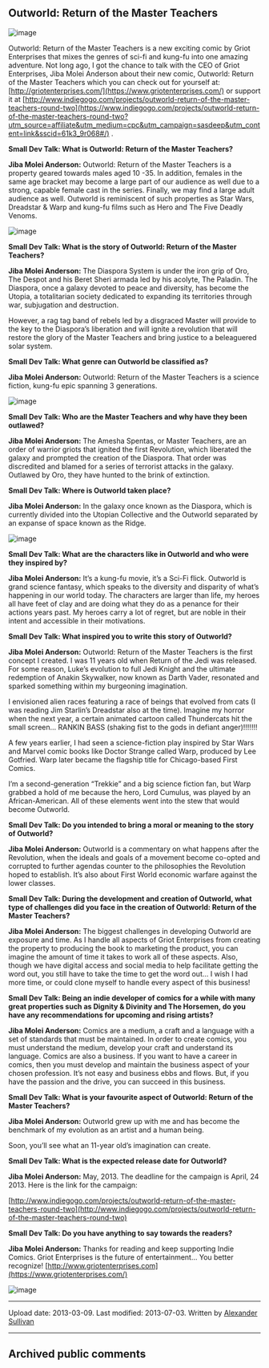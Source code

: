 ## Outworld: Return of the Master Teachers

![image](src\articleArchive\authorAlexanderSullivan\2013-03-09_Outworld\image1.jpg)

Outworld: Return of the Master Teachers is a new exciting comic by Griot Enterprises that mixes the genres of sci-fi and kung-fu into one amazing adventure. Not long ago, I got the chance to talk with the CEO of Griot Enterprises, Jiba Molei Anderson about their new comic, Outworld: Return of the Master Teachers which you can check out for yourself at: [http://griotenterprises.com/](https://www.griotenterprises.com/) or support it at [http://www.indiegogo.com/projects/outworld-return-of-the-master-teachers-round-two](https://www.indiegogo.com/projects/outworld-return-of-the-master-teachers-round-two?utm_source=affiliate&utm_medium=cpc&utm_campaign=sasdeep&utm_content=link&sscid=61k3_9r068#/) .

**Small Dev Talk: What is Outworld: Return of the Master Teachers?**

**Jiba Molei Anderson:** Outworld: Return of the Master Teachers is a property geared towards males aged 10 -35. In addition, females in the same age bracket may become a large part of our audience as well due to a strong, capable female cast in the series. Finally, we may find a large adult audience as well. Outworld is reminiscent of such properties as Star Wars, Dreadstar & Warp and kung-fu films such as Hero and The Five Deadly Venoms.

![image](src\articleArchive\authorAlexanderSullivan\2013-03-09_Outworld\image2.jpg)

**Small Dev Talk: What is the story of Outworld: Return of the Master Teachers?**

**Jiba Molei Anderson:** The Diaspora System is under the iron grip of Oro, The Despot and his Beret Sheri armada led by his acolyte, The Paladin. The Diaspora, once a galaxy devoted to peace and diversity, has become the Utopia, a totalitarian society dedicated to expanding its territories through war, subjugation and destruction.

However, a rag tag band of rebels led by a disgraced Master will provide to the key to the Diaspora’s liberation and will ignite a revolution that will restore the glory of the Master Teachers and bring justice to a beleaguered solar system.

**Small Dev Talk: What genre can Outworld be classified as?**

**Jiba Molei Anderson:** Outworld: Return of the Master Teachers is a science fiction, kung-fu epic spanning 3 generations.

![image](src\articleArchive\authorAlexanderSullivan\2013-03-09_Outworld\image3.jpg)

**Small Dev Talk: Who are the Master Teachers and why have they been outlawed?**

**Jiba Molei Anderson:** The Amesha Spentas, or Master Teachers, are an order of warrior griots that ignited the first Revolution, which liberated the galaxy and prompted the creation of the Diaspora. That order was discredited and blamed for a series of terrorist attacks in the galaxy. Outlawed by Oro, they have hunted to the brink of extinction.

**Small Dev Talk: Where is Outworld taken place?**

**Jiba Molei Anderson:** In the galaxy once known as the Diaspora, which is currently divided into the Utopian Collective and the Outworld separated by an expanse of space known as the Ridge.

![image](src\articleArchive\authorAlexanderSullivan\2013-03-09_Outworld\image4.jpg)

**Small Dev Talk: What are the characters like in Outworld and who were they inspired by?**

**Jiba Molei Anderson:** It’s a kung-fu movie, it’s a Sci-Fi flick. Outworld is grand science fantasy, which speaks to the diversity and disparity of what’s happening in our world today. The characters are larger than life, my heroes all have feet of clay and are doing what they do as a penance for their actions years past. My heroes carry a lot of regret, but are noble in their intent and accessible in their motivations.

**Small Dev Talk: What inspired you to write this story of Outworld?**

**Jiba Molei Anderson:** Outworld: Return of the Master Teachers is the first concept I created. I was 11 years old when Return of the Jedi was released. For some reason, Luke’s evolution to full Jedi Knight and the ultimate redemption of Anakin Skywalker, now known as Darth Vader, resonated and sparked something within my burgeoning imagination.

I envisioned alien races featuring a race of beings that evolved from cats (I was reading Jim Starlin’s Dreadstar also at the time). Imagine my horror when the next year, a certain animated cartoon called Thundercats hit the small screen… RANKIN BASS (shaking fist to the gods in defiant anger)!!!!!!!

A few years earlier, I had seen a science-fiction play inspired by Star Wars and Marvel comic books like Doctor Strange called Warp, produced by Lee Gotfried. Warp later became the flagship title for Chicago-based First Comics.

I’m a second-generation “Trekkie” and a big science fiction fan, but Warp grabbed a hold of me because the hero, Lord Cumulus, was played by an African-American. All of these elements went into the stew that would become Outworld.

**Small Dev Talk: Do you intended to bring a moral or meaning to the story of Outworld?**

**Jiba Molei Anderson:** Outworld is a commentary on what happens after the Revolution, when the ideals and goals of a movement become co-opted and corrupted to further agendas counter to the philosophies the Revolution hoped to establish. It’s also about First World economic warfare against the lower classes.

**Small Dev Talk: During the development and creation of Outworld, what type of challenges did you face in the creation of Outworld: Return of the Master Teachers?**

**Jiba Molei Anderson:** The biggest challenges in developing Outworld are exposure and time. As I handle all aspects of Griot Enterprises from creating the property to producing the book to marketing the product, you can imagine the amount of time it takes to work all of these aspects. Also, though we have digital access and social media to help facilitate getting the word out, you still have to take the time to get the word out… I wish I had more time, or could clone myself to handle every aspect of this business!

**Small Dev Talk: Being an indie developer of comics for a while with many great properties such as Dignity & Divinity and The Horsemen, do you have any recommendations for upcoming and rising artists?**

**Jiba Molei Anderson:** Comics are a medium, a craft and a language with a set of standards that must be maintained. In order to create comics, you must understand the medium, develop your craft and understand its language. Comics are also a business. If you want to have a career in comics, then you must develop and maintain the business aspect of your chosen profession. It’s not easy and business ebbs and flows. But, if you have the passion and the drive, you can succeed in this business.

**Small Dev Talk: What is your favourite aspect of Outworld: Return of the Master Teachers?**

**Jiba Molei Anderson:** Outworld grew up with me and has become the benchmark of my evolution as an artist and a human being.

Soon, you’ll see what an 11-year old’s imagination can create.

**Small Dev Talk: What is the expected release date for Outworld?**

**Jiba Molei Anderson:** May, 2013. The deadline for the campaign is April, 24 2013. Here is the link for the campaign:

[http://www.indiegogo.com/projects/outworld-return-of-the-master-teachers-round-two](http://www.indiegogo.com/projects/outworld-return-of-the-master-teachers-round-two)

**Small Dev Talk: Do you have anything to say towards the readers?**

**Jiba Molei Anderson:** Thanks for reading and keep supporting Indie Comics. Griot Enterprises is the future of entertainment… You better recognize! [http://www.griotenterprises.com](https://www.griotenterprises.com/)

![image](src\articleArchive\authorAlexanderSullivan\2013-03-09_Outworld\image5.jpg)

----
Upload date: 2013-03-09. Last modified: 2013-07-03. Written by [Alexander Sullivan](https://twitter.com/AlexJSully)

-----
## Archived public comments